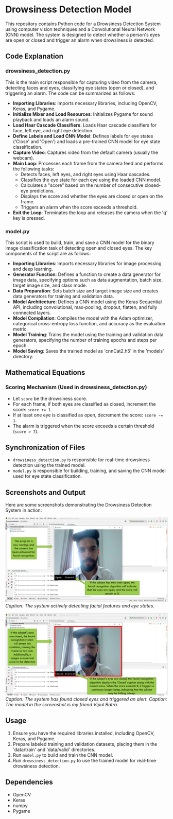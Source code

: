 # Drowsiness Detection Model

This repository contains Python code for a Drowsiness Detection System using computer vision techniques and a Convolutional Neural Network (CNN) model. The system is designed to detect whether a person's eyes are open or closed and trigger an alarm when drowsiness is detected.

## Code Explanation

### drowsiness_detection.py

This is the main script responsible for capturing video from the camera, detecting faces and eyes, classifying eye states (open or closed), and triggering an alarm. The code can be summarized as follows:

- **Importing Libraries**: Imports necessary libraries, including OpenCV, Keras, and Pygame.
- **Initialize Mixer and Load Resources**: Initializes Pygame for sound playback and loads an alarm sound.
- **Load Haar Cascade Classifiers**: Loads Haar cascade classifiers for face, left eye, and right eye detection.
- **Define Labels and Load CNN Model**: Defines labels for eye states ('Close' and 'Open') and loads a pre-trained CNN model for eye state classification.
- **Capture Video**: Captures video from the default camera (usually the webcam).
- **Main Loop**: Processes each frame from the camera feed and performs the following tasks:
  - Detects faces, left eyes, and right eyes using Haar cascades.
  - Classifies the eye state for each eye using the loaded CNN model.
  - Calculates a "score" based on the number of consecutive closed-eye predictions.
  - Displays the score and whether the eyes are closed or open on the frame.
  - Triggers an alarm when the score exceeds a threshold.
- **Exit the Loop**: Terminates the loop and releases the camera when the 'q' key is pressed.

### model.py

This script is used to build, train, and save a CNN model for the binary image classification task of detecting open and closed eyes. The key components of the script are as follows:

- **Importing Libraries**: Imports necessary libraries for image processing and deep learning.
- **Generator Function**: Defines a function to create a data generator for image data, specifying options such as data augmentation, batch size, target image size, and class mode.
- **Data Preparation**: Sets batch size and target image size and creates data generators for training and validation data.
- **Model Architecture**: Defines a CNN model using the Keras Sequential API, including convolutional, max-pooling, dropout, flatten, and fully connected layers.
- **Model Compilation**: Compiles the model with the Adam optimizer, categorical cross-entropy loss function, and accuracy as the evaluation metric.
- **Model Training**: Trains the model using the training and validation data generators, specifying the number of training epochs and steps per epoch.
- **Model Saving**: Saves the trained model as 'cnnCat2.h5' in the 'models' directory.

## Mathematical Equations

### Scoring Mechanism (Used in drowsiness_detection.py)

- Let `score` be the drowsiness score.
- For each frame, if both eyes are classified as closed, increment the score: `score += 1`.
- If at least one eye is classified as open, decrement the score: `score -= 1`.
- The alarm is triggered when the score exceeds a certain threshold (`score > 7`).

## Synchronization of Files

- `drowsiness_detection.py` is responsible for real-time drowsiness detection using the trained model.
- `model.py` is responsible for building, training, and saving the CNN model used for eye state classification.

## Screenshots and Output

Here are some screenshots demonstrating the Drowsiness Detection System in action:

![Detecting](output_ss/detecting.png)
*Caption: The system actively detecting facial features and eye states.*

![Found](output_ss/Found.png)
*Caption: The system has found closed eyes and triggered an alert.*
*Caption: The model in the screenshot is my friend Vipul Batra.*
## Usage

1. Ensure you have the required libraries installed, including OpenCV, Keras, and Pygame.
2. Prepare labeled training and validation datasets, placing them in the 'data/train' and 'data/valid' directories.
3. Run `model.py` to build and train the CNN model.
4. Run `drowsiness_detection.py` to use the trained model for real-time drowsiness detection.

## Dependencies

- OpenCV
- Keras
- numpy
- Pygame
